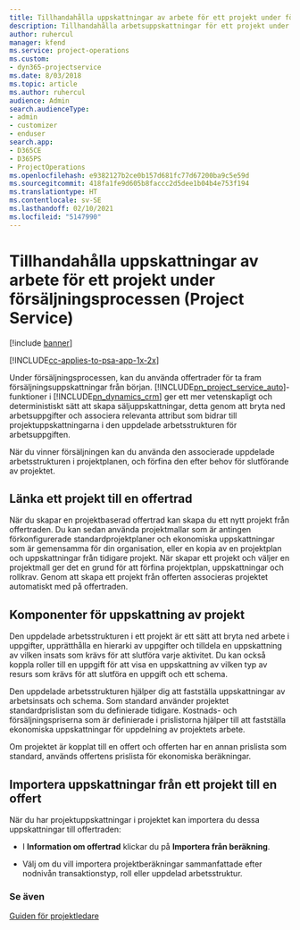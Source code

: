 ```yaml
---
title: Tillhandahålla uppskattningar av arbete för ett projekt under försäljningsprocessen
description: Tillhandahålla arbetsuppskattningar för ett projekt under säljprocessen i Project Service
author: ruhercul
manager: kfend
ms.service: project-operations
ms.custom:
- dyn365-projectservice
ms.date: 8/03/2018
ms.topic: article
ms.author: ruhercul
audience: Admin
search.audienceType:
- admin
- customizer
- enduser
search.app:
- D365CE
- D365PS
- ProjectOperations
ms.openlocfilehash: e9382127b2ce0b157d681fc77d67200ba9c5e59d
ms.sourcegitcommit: 418fa1fe9d605b8faccc2d5dee1b04b4e753f194
ms.translationtype: HT
ms.contentlocale: sv-SE
ms.lasthandoff: 02/10/2021
ms.locfileid: "5147990"
---
```

# <a name="provide-work-estimates-for-a-project-during-the-sales-process-project-service"></a>Tillhandahålla uppskattningar av arbete för ett projekt under försäljningsprocessen (Project Service)

[!include [banner](../includes/psa-now-project-operations.md)]

[!INCLUDE[cc-applies-to-psa-app-1x-2x](../includes/cc-applies-to-psa-app-1x-2x.md)]

Under försäljningsprocessen, kan du använda offertrader för ta fram försäljningsuppskattningar från början. [!INCLUDE[pn_project_service_auto](../includes/pn-project-service-auto.md)]-funktioner i [!INCLUDE[pn_dynamics_crm](../includes/pn-dynamics-crm.md)] ger ett mer vetenskapligt och deterministiskt sätt att skapa säljuppskattningar, detta genom att bryta ned arbetsuppgifter och associera relevanta attribut som bidrar till projektuppskattningarna i den uppdelade arbetsstrukturen för arbetsuppgiften.  
  
 När du vinner försäljningen kan du använda den associerade uppdelade arbetsstrukturen i projektplanen, och förfina den efter behov för slutförande av projektet.  
  
## <a name="link-a-project-to-a-quote-line"></a>Länka ett projekt till en offertrad  
 När du skapar en projektbaserad offertrad kan skapa du ett nytt projekt från offertraden. Du kan sedan använda projektmallar som är antingen förkonfigurerade standardprojektplaner och ekonomiska uppskattningar som är gemensamma för din organisation, eller en kopia av en projektplan och uppskattningar från tidigare projekt. När skapar ett projekt och väljer en projektmall ger det en grund för att förfina projektplan, uppskattningar och rollkrav. Genom att skapa ett projekt från offerten associeras projektet automatiskt med på offertraden.  
  
## <a name="project-estimate-components"></a>Komponenter för uppskattning av projekt  
 Den uppdelade arbetsstrukturen i ett projekt är ett sätt att bryta ned arbete i uppgifter, upprätthålla en hierarki av uppgifter och tilldela en uppskattning av vilken insats som krävs för att slutföra varje aktivitet. Du kan också koppla roller till en uppgift för att visa en uppskattning av vilken typ av resurs som krävs för att slutföra en uppgift och ett schema.  
  
 Den uppdelade arbetsstrukturen hjälper dig att fastställa uppskattningar av arbetsinsats och schema. Som standard använder projektet standardprislistan som du definierade tidigare. Kostnads- och försäljningspriserna som är definierade i prislistorna hjälper till att fastställa ekonomiska uppskattningar för uppdelning av projektets arbete.  
  
 Om projektet är kopplat till en offert och offerten har en annan prislista som standard, används offertens prislista för ekonomiska beräkningar.  
  
## <a name="import-estimates-from-a-project-into-a-quote"></a>Importera uppskattningar från ett projekt till en offert  
 När du har projektuppskattningar i projektet kan importera du dessa uppskattningar till offertraden:  
  
-   I **Information om offertrad** klickar du på **Importera från beräkning**. 

-   Välj om du vill importera projektberäkningar sammanfattade efter nodnivån transaktionstyp, roll eller uppdelad arbetsstruktur.  
  
### <a name="see-also"></a>Se även  
 [Guiden för projektledare](../psa/project-manager-guide.md)
